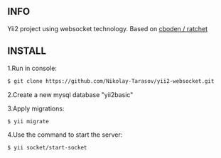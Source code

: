 INFO
-------------------

Yii2 project using websocket technology.
Based on <a href="https://github.com/cboden">cboden / ratchet</a>

INSTALL
-------------------

1.Run in console:
```bash
$ git clone https://github.com/Nikolay-Tarasov/yii2-websocket.git
```
2.Create a new mysql database "yii2basic"

3.Apply migrations:
```bash
$ yii migrate
```
4.Use the command to start the server:
```bash
$ yii socket/start-socket
```

